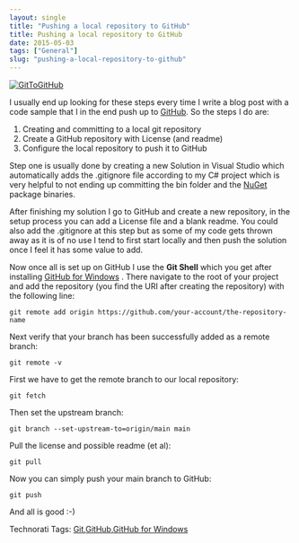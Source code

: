 ```yaml
---
layout: single
title: "Pushing a local repository to GitHub"
title: Pushing a local repository to GitHub
date: 2015-05-03
tags: ["General"]
slug: "pushing-a-local-repository-to-github"
---
```


[![GitToGitHub](https://mallibone.com/posts/files/248ce163-960e-4988-86e2-a114b8cd8578.png "GitToGitHub")](https://mallibone.com/posts/files/a757994b-b1c4-47a7-b714-fb6caa940cba.png)

I usually end up looking for these steps every time I write a blog post with a code sample that I in the end push up to [GitHub](https://github.com/). So the steps I do are:

1. Creating and committing to a local git repository
2. Create a GitHub repository with License (and readme)
3. Configure the local repository to push it to GitHub


Step one is usually done by creating a new Solution in Visual Studio which automatically adds the .gitignore file according to my C# project which is very helpful to not ending up committing the bin folder and the [NuGet](https://www.nuget.org/) package binaries.

After finishing my solution I go to GitHub and create a new repository, in the setup process you can add a License file and a blank readme. You could also add the .gitignore at this step but as some of my code gets thrown away as it is of no use I tend to first start locally and then push the solution once I feel it has some value to add.

Now once all is set up on GitHub I use the **Git Shell** which you get after installing [GitHub for Windows](https://windows.github.com/) . There navigate to the root of your project and add the repository (you find the URI after creating the repository) with the following line:


    git remote add origin https://github.com/your-account/the-repository-name


Next verify that your branch has been successfully added as a remote branch:


    git remote -v


First we have to get the remote branch to our local repository:


    git fetch


Then set the upstream branch:


    git branch --set-upstream-to=origin/main main


Pull the license and possible readme (et al):


    git pull


Now you can simply push your main branch to GitHub:


    git push


And all is good :-)

Technorati Tags: [Git](http://technorati.com/tags/Git),[GitHub](http://technorati.com/tags/GitHub),[GitHub for Windows](http://technorati.com/tags/GitHub+for+Windows)
